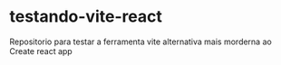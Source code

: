 # testando-vite-react
Repositorio para testar a ferramenta vite alternativa mais morderna ao Create react app
